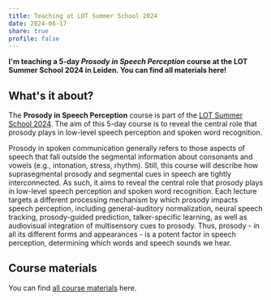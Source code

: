```yaml
---
title: Teaching at LOT Summer School 2024
date: 2024-06-17
share: true
profile: false
---
```


**I'm teaching a 5-day *Prosody in Speech Perception* course at the LOT Summer School 2024 in Leiden. You can find all materials here!**

<!--more-->

## What's it about?

The **Prosody in Speech Perception** course is part of the [LOT Summer School 2024](https://lotschool.nl/events/lot-summer-school-2024/). The aim of this 5-day course is to reveal the central role that prosody plays in low-level speech perception and spoken word recognition.

Prosody in spoken communication generally refers to those aspects of speech that fall outside the segmental information about consonants and vowels (e.g., intonation, stress, rhythm). Still, this course will describe how suprasegmental prosody and segmental cues in speech are tightly interconnected. As such, it aims to reveal the central role that prosody plays in low-level speech perception and spoken word recognition. Each lecture targets a different processing mechanism by which prosody impacts speech perception, including general-auditory normalization, neural speech tracking, prosody-guided prediction, talker-specific learning, as well as audiovisual integration of multisensory cues to prosody. Thus, prosody - in all its different forms and appearances - is a potent factor in speech perception, determining which words and speech sounds we hear.

## Course materials

You can find [all course materials](../../resources/course-materials/prosody-in-speech-perception/) here.
